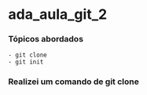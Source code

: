 # ada_aula_git_2

### Tópicos abordados
	- git clone
	- git init
	
### Realizei um comando de git clone
	
